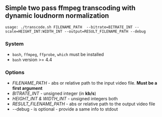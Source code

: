 ## Simple two pass ffmpeg transcoding with dynamic loudnorm normalization

```shell
usage: ./transcode.sh FILENAME_PATH  --bitrate=BITRATE_INT --scale=HEIGHT_INT:WIDTH_INT --output=RESULT_FILENAME_PATH --debug
```
### System
* `bash`, `ffmpeg`, `ffprobe`, `which` must be installed
* `bash` version >= 4.4 

### Options
* _FILENAME_PATH_ - abs or relative path to the input video file. **Must be a first argument**
* _BITRATE_INT_ - unsigned integer (in __kb/s__)
* _HEIGHT_INT & WIDTH_INT_ - unsigned integers both
* _RESULT_FILENAME_PATH_ - abs or relative path to the output video file
* --debug - is optional - provide a same info to stdout

